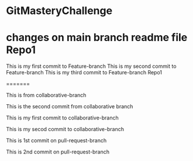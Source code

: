 # GitMasteryChallenge
changes on main branch readme file
Repo1
=======
This is my first commit to Feature-branch
This is my second commit to Feature-branch
This is my third commit to Feature-branch
Repo1

=======

This is from collaborative-branch

This is the second commit from collaborative branch

This is my first commit to collaborative-branch

This is my secod commit to collaborative-branch

This is 1st commit on pull-request-branch 

This is 2nd commit on pull-request-branch
